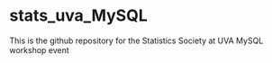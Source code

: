 # stats_uva_MySQL
This is the github repository for the Statistics Society at UVA MySQL workshop event 
